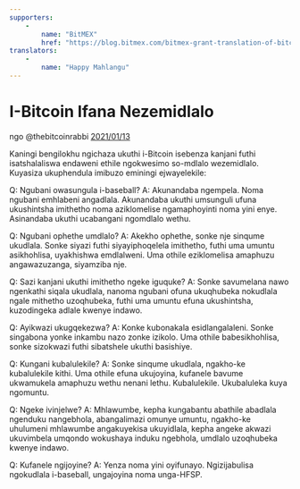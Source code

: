 ```yaml
---
supporters: 
    - 
        name: "BitMEX"
        href: "https://blog.bitmex.com/bitmex-grant-translation-of-bitcoin-content-into-african-languages/"
translators: 
    - 
        name: "Happy Mahlangu"
---
```

# I-Bitcoin Ifana Nezemidlalo

ngo @thebitcoinrabbi [2021/01/13](https://twitter.com/thebitcoinrabbi/status/1349445548500262916)

<LanguageDropdown/>

Kaningi bengilokhu ngichaza ukuthi i-Bitcoin isebenza kanjani futhi isatshalaliswa endaweni ethile ngokwesimo so-mdlalo wezemidlalo. Kuyasiza ukuphendula imibuzo eminingi ejwayelekile:

Q: Ngubani owasungula i-baseball?
A: Akunandaba ngempela. Noma ngubani emhlabeni angadlala. Akunandaba ukuthi umsunguli ufuna ukushintsha imithetho noma aziklomelise ngamaphoyinti noma yini enye. Asinandaba ukuthi ucabangani ngomdlalo wethu.

Q: Ngubani ophethe umdlalo?
A: Akekho ophethe, sonke nje sinqume ukudlala. Sonke siyazi futhi siyayiphoqelela imithetho, futhi uma umuntu asikhohlisa, uyakhishwa emdlalweni. Uma othile eziklomelisa amaphuzu angawazuzanga, siyamziba nje.

Q: Sazi kanjani ukuthi imithetho ngeke iguquke?
A: Sonke savumelana nawo ngenkathi siqala ukudlala, nanoma ngubani ofuna ukuqhubeka nokudlala ngale mithetho uzoqhubeka, futhi uma umuntu efuna ukushintsha, kuzodingeka adlale kwenye indawo.

Q: Ayikwazi ukugqekezwa?
A: Konke kubonakala esidlangalaleni. Sonke singabona yonke inkambu nazo zonke izikolo. Uma othile babesikhohlisa, sonke sizokwazi futhi sibatshele ukuthi basishiye.

Q: Kungani kubalulekile?
A: Sonke sinqume ukudlala, ngakho-ke kubalulekile kithi. Uma othile efuna ukujoyina, kufanele bavume ukwamukela amaphuzu wethu nenani lethu.
Kubalulekile. Ukubaluleka kuya ngomuntu. 

Q: Ngeke ivinjelwe?
A: Mhlawumbe, kepha kungabantu abathile abadlala ngenduku nangebhola, abangalimazi omunye umuntu, ngakho-ke uhulumeni mhlawumbe angakuyekisa ukuyidlala, kepha angeke akwazi ukuvimbela umqondo wokushaya induku ngebhola, umdlalo uzoqhubeka kwenye indawo.

Q: Kufanele ngijoyine?
A: Yenza noma yini oyifunayo. Ngizijabulisa ngokudlala i-baseball, ungajoyina noma unga-HFSP.